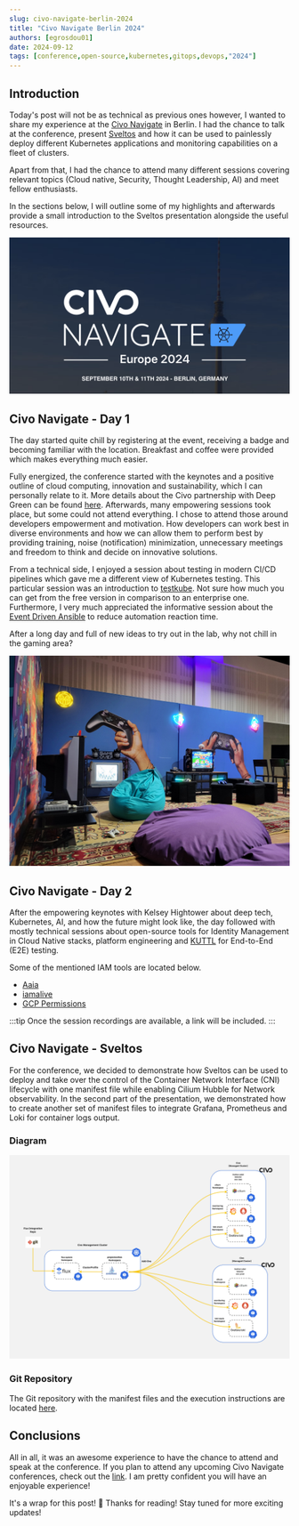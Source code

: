 ```yaml
---
slug: civo-navigate-berlin-2024
title: "Civo Navigate Berlin 2024"
authors: [egrosdou01]
date: 2024-09-12
tags: [conference,open-source,kubernetes,gitops,devops,"2024"]
---
```


## Introduction

Today's post will not be as technical as previous ones however, I wanted to share my experience at the [Civo Navigate](https://www.civo.com/navigate/europe) in Berlin. I had the chance to talk at the conference, present [Sveltos](https://github.com/projectsveltos) and how it can be used to painlessly deploy different Kubernetes applications and monitoring capabilities on a fleet of clusters.

Apart from that, I had the chance to attend many different sessions covering relevant topics (Cloud native, Security, Thought Leadership, AI) and meet fellow enthusiasts.

In the sections below, I will outline some of my highlights and afterwards provide a small introduction to the Sveltos presentation alongside the useful resources.

![title image reading "Civo Navigate Berlin 2024"](civo_navigate_berlin_2024.png)
<!--truncate-->

## Civo Navigate - Day 1

The day started quite chill by registering at the event, receiving a badge and becoming familiar with the location. Breakfast and coffee were provided which makes everything much easier.

Fully energized, the conference started with the keynotes and a positive outline of cloud computing, innovation and sustainability, which I can personally relate to it. More details about the Civo partnership with Deep Green can be found [here](https://www.civo.com/blog/greener-cloud-computing-deep-green). Afterwards, many empowering sessions took place, but some could not attend everything. I chose to attend those around developers empowerment and motivation. How developers can work best in diverse environments and how we can allow them to perform best by providing training, noise (notification) minimization, unnecessary meetings and freedom to think and decide on innovative solutions.

From a technical side, I enjoyed a session about testing in modern CI/CD pipelines which gave me a different view of Kubernetes testing. This particular session was an introduction to [testkube](https://github.com/kubeshop/testkube). Not sure how much you can get from the free version in comparison to an enterprise one. Furthermore, I very much appreciated the informative session about the [Event Driven Ansible](https://www.ansible.com/blog/event-driven-ansible-is-here/) to reduce automation reaction time.

After a long day and full of new ideas to try out in the lab, why not chill in the gaming area?

![title image reading "Civo Navigate Berlin 2024"](civo_navigate_gaming_room.jpg)

## Civo Navigate - Day 2

After the empowering keynotes with Kelsey Hightower about deep tech, Kubernetes, AI, and how the future might look like, the day followed with mostly technical sessions about open-source tools for Identity Management in Cloud Native stacks, platform engineering and [KUTTL](https://kuttl.dev/) for End-to-End (E2E) testing.

Some of the mentioned IAM tools are located below.

- [Aaia](https://github.com/rams3sh/Aaia)
- [iamalive](https://github.com/iann0036/iamlive)
- [GCP Permissions](https://gcp.permissions.cloud/)

:::tip
Once the session recordings are available, a link will be included.
:::

## Civo Navigate - Sveltos

For the conference, we decided to demonstrate how Sveltos can be used to deploy and take over the control of the Container Network Interface (CNI) lifecycle with one manifest file while enabling Cilium Hubble for Network observability. In the second part of the presentation, we demonstrated how to create another set of manifest files to integrate Grafana, Prometheus and Loki for container logs output.

### Diagram

![title image reading "Civo Navigate Berlin 2024"](civo_navigate_diagram.jpg)

### Git Repository

The Git repository with the manifest files and the execution instructions are located [here](https://github.com/egrosdou01/civo_navigate_2024/tree/main).

## Conclusions

All in all, it was an awesome experience to have the chance to attend and speak at the conference. If you plan to attend any upcoming Civo Navigate conferences, check out the [link](https://www.civo.com/navigate). I am pretty confident you will have an enjoyable experience!

It's a wrap for this post! 🎉 Thanks for reading! Stay tuned for more exciting updates!